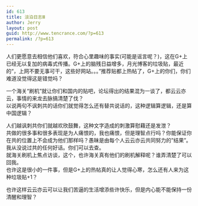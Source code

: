 ```yaml
---
id: 613
title: 淡泊日志Ⅲ
author: Jerry
layout: post
guid: http://www.tencrance.com/?p=613
permalink: /?p=613
---
```

人们更愿意去相信他们喜欢，符合心里趣味的事实(可能是谣言呢？)，这在G+上已经无以复加的病毒式传播。G+上的脑残日益增多，月光博客的垃圾贴，最近的“，上网不要无事可干，这些好网站。。。”推荐贴都上热帖了，G+上的你们，你们难道没觉得这是错觉吗？

一个海关“刷机”就让你们和国内的贴吧，论坛得出的结果混为一谈了，都云云亦云，事情的来龙去脉搞清楚了伐？  
以说两句不讽刺共的话你们就觉得怎么还有替共说话的，这种逻辑算逻辑，还是算中国逻辑？

人们越讽刺共你们就越欢欣鼓舞，这种文字造成的刺激算慰藉还是发泄？  
共做的很多事和很多表现是为人痛恨的，我也痛恨，但是理智点行吗？你能保证你在共的位置上不会成为他们那样吗？愚昧是由每个人云云亦云共同努力的&#8221;结果&#8221;。我从没说过共的任何好话。你们可以去查。  
就海关刷机上焦点访谈，这个，也许海关真有他们的刷机解释呢？谁弄清楚了可以回我。  
也许这是很小的一件事，但是G+上的热帖真的让人觉得心寒，怎么还有人来为这种垃圾贴+1？

也许这样云云亦云可以让我们苦逼的生活增添些许快乐，但是内心能不能保持一份清醒和理智？